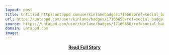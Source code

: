 ```yaml
---
layout: post
title: Untitled https:untappd comuserkinlanebadges17166650ref=social_badge
url: https://untappd.com/user/kinlane/badges/17166650/ref=social_badge
source: https://untappd.com/user/kinlane/badges/17166650/ref=social_badge
domain: untappd.com
image: 
---
```


<p></p>
<center><p><a href="https://untappd.com/user/kinlane/badges/17166650/ref=social_badge" style='padding:25px; font-sze:18px; font-weight: bold;'>Read Full Story</a></p></center>
